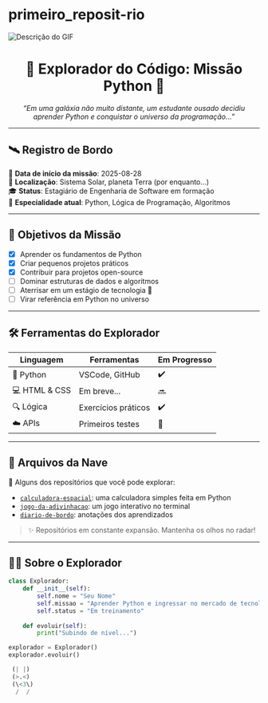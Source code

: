 # primeiro_reposit-rio

<img src="https://media2.giphy.com/media/v1.Y2lkPTc5MGI3NjExYnN5Z2wyeHE5bjNlZmZtanpxMzR5aWNxemE3OWJ5ODFwZnE4d3BkOSZlcD12MV9pbnRlcm5hbF9naWZfYnlfaWQmY3Q9Zw/MD0svLSDeudszrNrp0/giphy.gif" alt="Descrição do GIF">

<h1 align="center">🚀 Explorador do Código: Missão Python 🐍</h1>

<p align="center">
  <em>“Em uma galáxia não muito distante, um estudante ousado decidiu aprender Python e conquistar o universo da programação...”</em>
</p>

---

## 🛰️ Registro de Bordo

📅 **Data de início da missão**: 2025-08-28  
📍 **Localização**: Sistema Solar, planeta Terra (por enquanto...)  
🎓 **Status**: Estagiário de Engenharia de Software em formação  
🧠 **Especialidade atual**: Python, Lógica de Programação, Algoritmos  

---

## 🌠 Objetivos da Missão

- [x] Aprender os fundamentos de Python  
- [x] Criar pequenos projetos práticos  
- [x] Contribuir para projetos open-source  
- [ ] Dominar estruturas de dados e algoritmos  
- [ ] Aterrisar em um estágio de tecnologia 🚀  
- [ ] Virar referência em Python no universo  

---

## 🛠️ Ferramentas do Explorador

| Linguagem | Ferramentas         | Em Progresso |
|-----------|---------------------|--------------|
| 🐍 Python | VSCode, GitHub      | ✔️           |
| 💻 HTML & CSS | Em breve...      | 🔜           |
| 🔍 Lógica | Exercícios práticos  | ✔️           |
| ☁️ APIs    | Primeiros testes    | 🧪           |

---

## 📂 Arquivos da Nave

🔭 Alguns dos repositórios que você pode explorar:

- [`calculadora-espacial`](https://github.com/seuusuario/calculadora-espacial): uma calculadora simples feita em Python  
- [`jogo-da-adivinhacao`](https://github.com/seuusuario/jogo-da-adivinhacao): um jogo interativo no terminal  
- [`diario-de-bordo`](https://github.com/seuusuario/diario-de-bordo): anotações dos aprendizados  

> ✨ Repositórios em constante expansão. Mantenha os olhos no radar!

---

## 🧑‍🚀 Sobre o Explorador

```python
class Explorador:
    def __init__(self):
        self.nome = "Seu Nome"
        self.missao = "Aprender Python e ingressar no mercado de tecnologia"
        self.status = "Em treinamento"
    
    def evoluir(self):
        print("Subindo de nível...")

explorador = Explorador()
explorador.evoluir()

 (| |)
 (>.<)
 (\<3\)
  /  /
